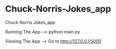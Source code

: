 # Chuck-Norris-Jokes_app
Chuck Norris Jokes_app

Running The App --> python main.py

Viewing The App --> Go to http://127.0.0.1:5000
